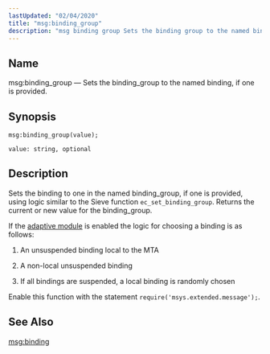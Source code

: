 ```yaml
---
lastUpdated: "02/04/2020"
title: "msg:binding_group"
description: "msg binding group Sets the binding group to the named binding if one is provided msg binding group value Sets the binding to one in the named binding group if one is provided using logic similar to the Sieve function ec set binding group Returns the current or new value..."
---
```


<a name="lua.ref.msg_binding_group"></a> 
## Name

msg:binding_group — Sets the binding_group to the named binding, if one is provided.

<a name="idp25347824"></a> 
## Synopsis

`msg:binding_group(value);`

`value: string, optional`<a name="idp25350480"></a> 
## Description

Sets the binding to one in the named binding_group, if one is provided, using logic similar to the Sieve function `ec_set_binding_group`. Returns the current or new value for the binding_group.

If the [adaptive module](/momentum/3/3-reference/3-reference-modules-adaptive) is enabled the logic for choosing a binding is as follows:

1.  An unsuspended binding local to the MTA

2.  A non-local unsuspended binding

3.  If all bindings are suspended, a local binding is randomly chosen

Enable this function with the statement `require('msys.extended.message');`.

<a name="idp25357792"></a> 
## See Also

[msg:binding](/momentum/3/3-reference/3-reference-lua-ref-msg-binding)
